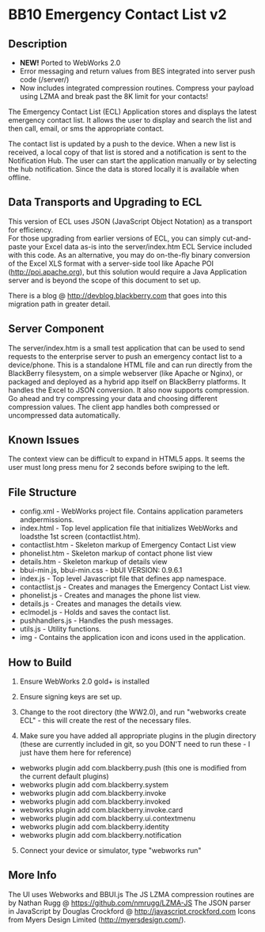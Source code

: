 BB10 Emergency Contact List v2
========

## Description

* __NEW!__ Ported to WebWorks 2.0 
* Error messaging and return values from BES integrated into server push code (/server/)
* Now includes integrated compression routines. Compress your payload using LZMA and break
past the 8K limit for your contacts!

The Emergency Contact List (ECL) Application stores and displays the
latest emergency contact list.  It allows the user to display and
search the list and then call, email, or sms the appropriate contact.

The contact list is updated by a push to the device.  When a new list
is received, a local copy of that list is stored and a notification is
sent to the Notification Hub.  The user can start the application
manually or by selecting the hub notification.  Since the data is
stored locally it is available when offline.

## Data Transports and Upgrading to ECL 

This version of ECL uses JSON (JavaScript Object Notation) as a transport for efficiency.  
For those upgrading from earlier versions of ECL, you can simply cut-and-paste your Excel 
data as-is into the server/index.htm ECL Service included with this code.  As an alternative, 
you may do on-the-fly binary conversion of the Excel XLS format with a server-side tool like
Apache POI (http://poi.apache.org), but this solution would require a Java Application server 
and is beyond the scope of this document to set up.

There is a blog @ http://devblog.blackberry.com that goes into this migration path in 
greater detail.

## Server Component

The server/index.htm is a small test application that can be used to send requests
to the enterprise server to push an emergency contact list to a device/phone.
This is a standalone HTML file and can run directly from the BlackBerry filesystem,
on a simple webserver (like Apache or Nginx), or packaged and deployed as a hybrid app
itself on BlackBerry platforms.  It handles the Excel to JSON conversion.  It also now
supports compression.  Go ahead and try compressing your data and choosing different compression
values.  The client app handles both compressed or uncompressed data automatically.


## Known Issues

The context view can be difficult to expand in HTML5 apps. 
It seems the user must long press menu for 2 seconds before swiping to
the left.

##  File Structure
  * config.xml - WebWorks project file.  Contains application parameters andpermissions.
  * index.html - Top level application file that initializes WebWorks and loadsthe 1st screen (contactlist.htm).
  * contactlist.htm - Skeleton markup of Emergency Contact List view
  * phonelist.htm - Skeleton markup of contact phone list view
  * details.htm - Skeleton markup of details view
  * bbui-min.js, bbui-min.css -  bbUI VERSION: 0.9.6.1
  * index.js - Top level Javascript file that defines app namespace.
  * contactlist.js - Creates and manages the Emergency Contact List view.
  * phonelist.js - Creates and manages the phone list view.
  * details.js - Creates and manages the details view.
  * eclmodel.js - Holds and saves the contact list.
  * pushhandlers.js - Handles the push messages.
  * utils.js - Utility functions.  
  * img - Contains the application icon and icons used in the application.

## How to Build

1. Ensure WebWorks 2.0 gold+ is installed

2. Ensure signing keys are set up.

3. Change to the root directory (the WW2.0), and run "webworks create ECL" - this will create the rest of the necessary files.

4. Make sure you have added all appropriate plugins in the plugin directory 
(these are currently included in git, so you DON'T need to run these - I just have them here for reference)
  * webworks plugin add com.blackberry.push (this one is modified from the current default plugins)
  * webworks plugin add com.blackberry.system
  * webworks plugin add com.blackberry.invoke
  * webworks plugin add com.blackberry.invoked
  * webworks plugin add com.blackberry.invoke.card
  * webworks plugin add com.blackberry.ui.contextmenu
  * webworks plugin add com.blackberry.identity
  * webworks plugin add com.blackberry.notification	
	
5. Connect your device or simulator, type "webworks run"

## More Info

The UI uses Webworks and BBUI.js
The JS LZMA compression routines are by Nathan Rugg @ https://github.com/nmrugg/LZMA-JS
The JSON parser in JavaScript by Douglas Crockford @ http://javascript.crockford.com
Icons from Myers Design Limited (http://myersdesign.com/).
